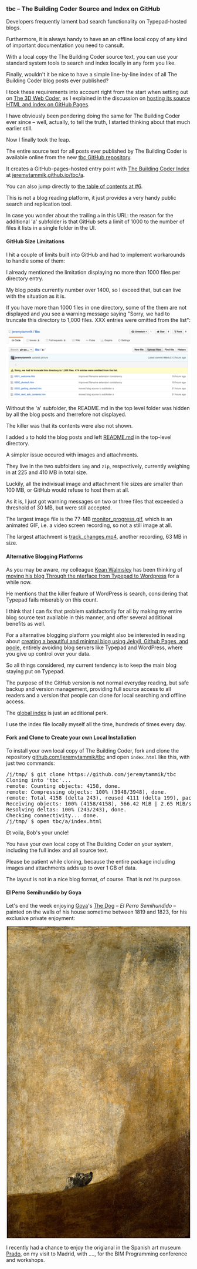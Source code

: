 <head>
<meta http-equiv="Content-Type" content="text/html; charset=utf-8">
<link rel="stylesheet" type="text/css" href="bc.css">
<script src="run_prettify.js" type="text/javascript"></script>
<!---
<script src="https://google-code-prettify.googlecode.com/svn/loader/run_prettify.js" type="text/javascript"></script>
-->
</head>

<!---

- blog:
  - use github as a blog base? via wiki?
  - open source blog platform?
  - keep in parallel with typepad tbc?
  - implement local url base for all links
  - clear out comments, email addresses and confidential stuff
  - put all blog source code on github

- blog on github
  Kean Walmsley has been playing around with [moving Threough the Interface from Typepad to Wordpress]().
  I looked at various alternative options as well.
  http://blog.teamtreehouse.com/using-github-pages-to-host-your-website
  http://jekyllbootstrap.com
  https://help.github.com/articles/using-jekyll-as-a-static-site-generator-with-github-pages/
  [Jekyll executive overview](https://github.com/blog/272-github-pages)
  a Jekyll blog sample [source](https://github.com/mojombo/mojombo.github.io) and [result](http://tom.preston-werner.com)
  a critical view of [blogging on GitHub](http://www.codeproject.com/Articles/809846/Blogging-on-GitHub)
  how and why to move away from Wordpress to [create a beautiful and minimal blog using Jekyll, Github Pages, and poole](http://joshualande.com/jekyll-github-pages-poole)
  I finally ended up doing it the same way as I have handled [hosting The 3D Web Coder source HTML and index on GitHub Pages](http://the3dwebcoder.typepad.com/blog/2015/03/hosting-a-node-server-on-heroku-pages-and-3d-web.html#2)

#dotnet #csharp
#fsharp #python
#grevit
#responsivedesign #typepad
#ah8 #augi #dotnet
#stingray #rendering
#3dweb #3dviewAPI #html5 #threejs #webgl #3d #mobile #vr #ecommerce
#Markdown #Fusion360 #Fusion360Hackathon
#javascript
#RestSharp #restAPI
#mongoosejs #mongodb #nodejs
#rtceur
#xaml
#3dweb #a360 #3dwebaccel #webgl @adskForge
@AutodeskReCap @Adsk3dsMax
#revitAPI #bim #aec #3dwebcoder #adsk #adskdevnetwrk @jimquanci @keanw
#au2015 #rtceur
#eraofconnection
#RMS @researchdigisus
@adskForge #3dwebaccel
#a360

Revit API, Jeremy Tammik, akn_include

 #revitAPI #3dwebcoder @AutodeskRevit #bim #aec #adsk #adskdevnetwrk

&ndash;
...

-->

### tbc &ndash; The Building Coder Source and Index on GitHub

Developers frequently lament bad search functionality on Typepad-hosted blogs.

Furthermore, it is always handy to have an an offline local copy of any kind of important documentation you need to cansult.

With a local copy the The Building Coder source text, you can use your standard system tools to search and index locally in any form you like.

Finally, wouldn't it be nice to have a simple line-by-line index of all The Building Coder blog posts ever published?

I took these requirements into account right from the start when setting out
on [The 3D Web Coder](http://the3dwebcoder.typepad.com),
as I explained in the discussion
on [hosting its source HTML and index on GitHub Pages](http://the3dwebcoder.typepad.com/blog/2015/03/hosting-a-node-server-on-heroku-pages-and-3d-web.html#2).

I have obviously been pondering doing the same for The Building Coder ever since &ndash; well, actually, to tell the truth, I started thinking about that much earlier still.

Now I finally took the leap.

The entire source text for all posts ever published by The Building Coder is available online from the
new [tbc GitHub repository](https://github.com/jeremytammik/tbc).

It creates a GitHub-pages-hosted entry point
with [The Building Coder Index](https://jeremytammik.github.io/tbc/a)
at [jeremytammik.github.io/tbc/a](https://jeremytammik.github.io/tbc/a).

You can also jump directly to [the table of contents at #6](https://jeremytammik.github.io/tbc/a#6).

This is not a blog reading platform, it just provides a very handy public search and replication tool.

In case you wonder about the trailing `a` in this URL:
the reason for the additional 'a' subfolder is that GitHub sets a limit of 1000 to the number of files it lists in a single folder in the UI.

#### <a name="3"></a>GitHub Size Limitations

I hit a couple of limits built into GitHub and had to implement workarounds to handle some of them:

I already mentioned the limitation displaying no more than 1000 files per directory entry.

My blog posts currently number over 1400, so I exceed that, but can live with the situation as it is.


If you have more than 1000 files in one directory, some of the them are not displayed and you see a warning message saying "Sorry, we had to truncate this directory to 1,000 files. XXX entries were omitted from the list":

<center>
<img src="img/github_directory_truncated_1000.png" alt="GitHub directory truncated to 1000 files" width="505">
</center>

Without the 'a' subfolder, the README.md in the top level folder was hidden by all the blog posts and therrefore not displayed.

The killer was that its contents were also not shown.

I added `a` to hold the blog posts and left [README.md](https://github.com/jeremytammik/tbc/blob/gh-pages/README.md) in the top-level directory.

A simpler issue occured with images and attachments.

They live in the two subfolders `img` and `zip`, respectively, currently weighing in at 225 and 410 MB in total size.

Luckily, all the indivisual image and attachment file sizes are smaller than 100 MB, or GitHub would refuse to host them at all.

As it is, I just got warning messages on two or three files that exceeded a threshold of 30 MB, but were still accepted.

The largest image file
is the 77-MB [monitor_progress.gif](https://github.com/jeremytammik/tbc/blob/gh-pages/a/img/monitor_progress.gif),
which is an animated GIF, i.e. a video screen recording, so not a still image at all.

The largest attachment is [track_changes.mp4](https://github.com/jeremytammik/tbc/blob/gh-pages/a/zip/track_changes.mp4),
another recording, 63 MB in size.


#### <a name="4"></a>Alternative Blogging Platforms

As you may be aware, my
colleague [Kean Walmsley](http://through-the-interface.typepad.com/through_the_interface/about-the-author.html) has
been thinking
of [moving his blog Through the nterface from Typepad to Wordpress](http://through-the-interface.typepad.com/through_the_interface/2016/01/yet-another-blog-design-on-its-way.html) for
a while now.

He mentions that the killer feature of WordPress is search, considering that Typepad fails miserably on this count.

I think that I can fix that problem satisfactorily for all by making my entire blog source text available in this manner, and offer several additional benefits as well.

For a alternative blogging platform you might also be interested in reading
about [creating a beautiful and minimal blog using Jekyll, Github Pages, and poole](http://joshualande.com/jekyll-github-pages-poole),
entirely avoiding blog servers like Typepad and WordPress, where you give up control over your data.

So all things considered, my current tendency is to keep the main blog staying put on Typepad.

The purpose of the GitHub version is not normal everyday reading, but safe backup and version management, providing full source access to all readers and a version that people can clone for local searching and offline access.

The [global index](https://jeremytammik.github.io/tbc/a) is just an additional perk.

I use the index file locally myself all the time, hundreds of times every day.


#### <a name="5"></a>Fork and Clone to Create your own Local Installation

To install your own local copy of The Building Coder, fork and clone the
repository [github.com/jeremytammik/tbc](https://github.com/jeremytammik/tbc) and
open `index.html` like this, with just two commands:

<pre>
/j/tmp/ $ git clone https://github.com/jeremytammik/tbc
Cloning into 'tbc'...
remote: Counting objects: 4158, done.
remote: Compressing objects: 100% (3948/3948), done.
remote: Total 4158 (delta 243), reused 4111 (delta 199), pack-reused 0
Receiving objects: 100% (4158/4158), 566.42 MiB | 2.65 MiB/s, done.
Resolving deltas: 100% (243/243), done.
Checking connectivity... done.
/j/tmp/ $ open tbc/a/index.html
</pre>

Et voila, Bob's your uncle!

You have your own local copy ot The Building Coder on your system, including the full index and all source text.

Please be patient while cloning, because the entire package including images and attachments adds up to over 1 GB of data.

The layout is not in a nice blog format, of course. That is not its purpose.


#### <a name="6"></a>El Perro Semihundido by Goya

Let's end the week enjoying [Goya](https://en.wikipedia.org/wiki/Francisco_Goya)'s [The Dog](https://en.wikipedia.org/wiki/The_Dog_(Goya)) &ndash; *El Perro Semihundido* &ndash; painted on the walls of his house sometime between 1819 and 1823, for his exclusive private enjoyment:

<center>
<img src="img/perro_semihundido_goya_500x849.jpg" alt="The Dog &ndash; El Perro Semihundido &ndash; by Goya" width="500">
</center>

I recently had a chance to enjoy the origianal in the Spanish art museum  [Prado](), on my visit to Madrid, with ...., for the BIM Programming conference and workshops.
